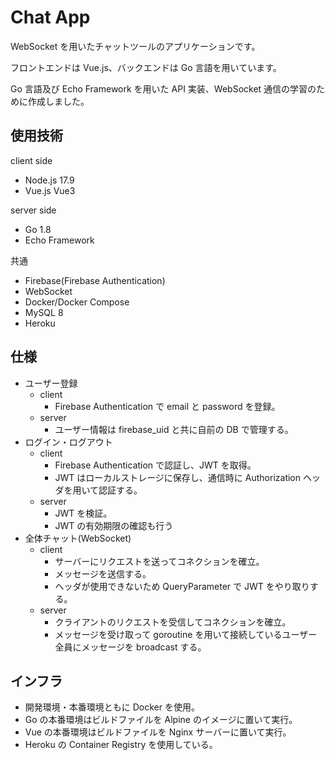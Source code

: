 # Chat App

WebSocket を用いたチャットツールのアプリケーションです。

フロントエンドは Vue.js、バックエンドは Go 言語を用いています。

Go 言語及び Echo Framework を用いた API 実装、WebSocket 通信の学習のために作成しました。

## 使用技術

client side

- Node.js 17.9
- Vue.js Vue3

server side

- Go 1.8
- Echo Framework

共通

- Firebase(Firebase Authentication)
- WebSocket
- Docker/Docker Compose
- MySQL 8
- Heroku

## 仕様

- ユーザー登録
  - client
    - Firebase Authentication で email と password を登録。
  - server
    - ユーザー情報は firebase_uid と共に自前の DB で管理する。
- ログイン・ログアウト
  - client
    - Firebase Authentication で認証し、JWT を取得。
    - JWT はローカルストレージに保存し、通信時に Authorization ヘッダを用いて認証する。
  - server
    - JWT を検証。
    - JWT の有効期限の確認も行う
- 全体チャット(WebSocket)
  - client
    - サーバーにリクエストを送ってコネクションを確立。
    - メッセージを送信する。
    - ヘッダが使用できないため QueryParameter で JWT をやり取りする。
  - server
    - クライアントのリクエストを受信してコネクションを確立。
    - メッセージを受け取って goroutine を用いて接続しているユーザー全員にメッセージを broadcast する。

## インフラ

- 開発環境・本番環境ともに Docker を使用。
- Go の本番環境はビルドファイルを Alpine のイメージに置いて実行。
- Vue の本番環境はビルドファイルを Nginx サーバーに置いて実行。
- Heroku の Container Registry を使用している。
